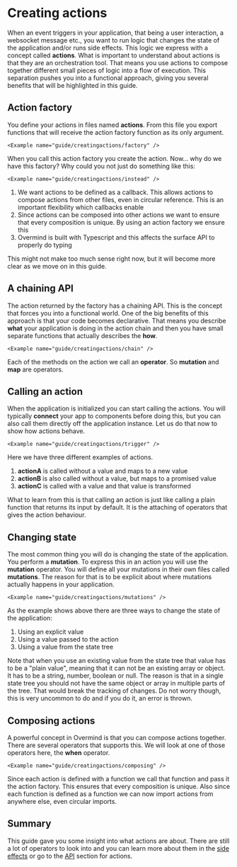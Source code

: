 # Creating actions

When an event triggers in your application, that being a user interaction, a websocket message etc., you want to run logic that changes the state of the application and/or runs side effects. This logic we express with a concept called **actions**. What is important to understand about actions is that they are an orchestration tool. That means you use actions to compose together different small pieces of logic into a flow of execution. This separation pushes you into a functional approach, giving you several benefits that will be highlighted in this guide.

## Action factory

You define your actions in files named **actions**. From this file you export functions that will receive the action factory function as its only argument.

```marksy
<Example name="guide/creatingactions/factory" />
```

When you call this action factory you create the action. Now... why do we have this factory? Why could you not just do something like this:

```marksy
<Example name="guide/creatingactions/instead" />
```

1. We want actions to be defined as a callback. This allows actions to compose actions from other files, even in circular reference. This is an important flexibility which callbacks enable
2. Since actions can be composed into other actions we want to ensure that every composition is unique. By using an action factory we ensure this
3. Overmind is built with Typescript and this affects the surface API to properly do typing

This might not make too much sense right now, but it will become more clear as we move on in this guide.

## A chaining API

The action returned by the factory has a chaining API. This is the concept that forces you into a functional world. One of the big benefits of this approach is that your code becomes declarative. That means you describe **what** your application is doing in the action chain and then you have small separate functions that actually describes the **how**.

```marksy
<Example name="guide/creatingactions/chain" />
```

Each of the methods on the action we call an **operator**. So **mutation** and **map** are operators.

## Calling an action

When the application is initialized you can start calling the actions. You will typically **connect** your app to components before doing this, but you can also call them directly off the application instance. Let us do that now to show how actions behave.

```marksy
<Example name="guide/creatingactions/trigger" />
```

Here we have three different examples of actions.

1. **actionA** is called without a value and maps to a new value
2. **actionB** is also called without a value, but maps to a promised value
3. **actionC** is called with a value and that value is transformed

What to learn from this is that calling an action is just like calling a plain function that returns its input by default. It is the attaching of operators that gives the action behaviour.

## Changing state

The most common thing you will do is changing the state of the application. You perform a **mutation**. To express this in an action you will use the **mutation** operator. You will define all your mutations in their own files called **mutations**. The reason for that is to be explicit about where mutations actually happens in your application.

```marksy
<Example name="guide/creatingactions/mutations" />
```

As the example shows above there are three ways to change the state of the application:

1. Using an explicit value
2. Using a value passed to the action
3. Using a value from the state tree

Note that when you use an existing value from the state tree that value has to be a "plain value", meaning that it can not be an existing array or object. It has to be a string, number, boolean or null. The reason is that in a single state tree you should not have the same object or array in multiple parts of the tree. That would break the tracking of changes. Do not worry though, this is very uncommon to do and if you do it, an error is thrown.

## Composing actions

A powerful concept in Overmind is that you can compose actions together. There are several operators that supports this. We will look at one of those operators here, the **when** operator.

```marksy
<Example name="guide/creatingactions/composing" />
```

Since each action is defined with a function we call that function and pass it the action factory. This ensures that every composition is unique. Also since each function is defined as a function we can now import actions from anywhere else, even circular imports.

## Summary

This guide gave you some insight into what actions are about. There are still a lot of operators to look into and you can learn more about them in the [side effects]() or go to the [API](http://localhost:4000/api/action) section for actions.

